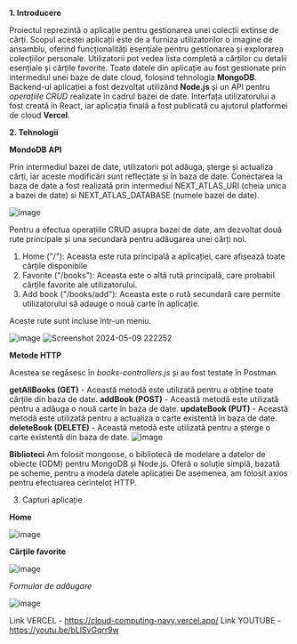 **1. Introducere**

Proiectul reprezintă o aplicație pentru gestionarea unei colecții extinse de cărți. Scopul acestei aplicații este de a furniza utilizatorilor o imagine de ansamblu, oferind funcționalități esențiale pentru gestionarea și explorarea colecțiilor personale. Utilizatorii pot vedea lista completă a cărților cu detalii esențiale și cărțile favorite.
Toate datele din aplicație au fost gestionate prin intermediul unei baze de date cloud, folosind tehnologia **MongoDB**. Backend-ul aplicației a fost dezvoltat utilizând **Node.js** și un API pentru _operațiile CRUD_ realizate în cadrul bazei de date. Interfața utilizatorului a fost creată în React, iar aplicația finală a fost publicată cu ajutorul platformei de cloud **Vercel**.

**2. Tehnologii**

**MondoDB API**

Prin intermediul bazei de date, utilizatorii pot adăuga, șterge și actualiza cărți, iar aceste modificări sunt reflectate și în baza de date. 
Conectarea la baza de date a fost realizată prin intermediul NEXT_ATLAS_URI (cheia unica a bazei de date) si NEXT_ATLAS_DATABASE (numele bazei de date).

![image](https://github.com/dinubianca20/cloudComputing/assets/106347054/de9ed397-f134-4c06-a522-b1187182777a)

Pentru a efectua operațiile CRUD asupra bazei de date, am dezvoltat două rute principale și una secundară pentru adăugarea unei cărți noi.

1. Home ("/"): Aceasta este ruta principală a aplicației, care afișează toate cărțile disponibile
2. Favorite ("/books"): Aceasta este o altă rută principală, care probabil cărțile favorite ale utilizatorului.
3. Add book ("/books/add"): Aceasta este o rută secundară care permite utilizatorului să adauge o nouă carte în aplicație.

Aceste rute sunt incluse într-un meniu.

![image](https://github.com/dinubianca20/cloudComputing/assets/106347054/fe994b0d-205c-4e74-9e2c-452296dd1de5)
![Screenshot 2024-05-09 222252](https://github.com/dinubianca20/cloudComputing/assets/106347054/13986079-3227-4806-917f-1b11c9b3a642)

**Metode HTTP**

Acestea se regăsesc în _books-controllers.js_ și au fost testate în Postman.

**getAllBooks (GET)** - Această metodă este utilizată pentru a obține toate cărțile din baza de date.
**addBook (POST)** - Această metodă este utilizată pentru a adăuga o nouă carte în baza de date.
**updateBook (PUT)** - Această metodă este utilizată pentru a actualiza o carte existentă în baza de date.
**deleteBook (DELETE)** - Această metodă este utilizată pentru a șterge o carte existentă din baza de date.
![image](https://github.com/dinubianca20/cloudComputing/assets/106347054/348182b2-37f0-4cf3-83d5-83c91e2b8826)

**Biblioteci**
Am folosit mongoose, o bibliotecă de modelare a datelor de obiecte (ODM) pentru MongoDB și Node.js. Oferă o soluție simplă, bazată pe scheme, pentru a modela datele aplicației
De asemenea, am folosit axios pentru efectuarea cerintelot HTTP.

3. Capturi aplicație

**Home**

![image](https://github.com/dinubianca20/cloudComputing/assets/106347054/e8176719-fb32-4660-a74e-5501d3915364)

**Cărțile favorite**

![image](https://github.com/dinubianca20/cloudComputing/assets/106347054/b2ab94c4-ab30-43e8-a450-ad118de996f4)

_Formular de adăugare_

![image](https://github.com/dinubianca20/cloudComputing/assets/106347054/00d5b8ef-e1d7-462c-9e1c-0d63c88e075c)

Link VERCEL - https://cloud-computing-navy.vercel.app/
Link YOUTUBE - https://youtu.be/bLlSvGqrr9w



